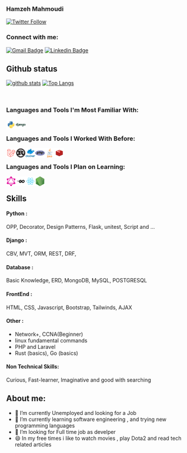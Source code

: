 ### Hamzeh Mahmoudi 

<!--  [![Website](https://img.shields.io/website?down_color=red&down_message=Offline&label=hamzehmhd.ir&style=for-the-badge&up_message=Online&url=https%3A%2F%2Fhamzehmhd.ir)](https://hamzehmhd.ir) -->
[![Twitter Follow](https://img.shields.io/twitter/follow/H10odi?color=green&logo=twitter&style=for-the-badge)](https://twitter.com/H10odi) 

### Connect with me:

[![Gmail Badge](https://img.shields.io/badge/-hamzehmahmoudi9@gmail.com-c14438?style=flat&logo=Gmail&logoColor=white&link=mailto:hamzehmahmoudi9@gmail.com)](mailto:hamzehmahmoudi9@gmail.com)
[![Linkedin Badge](https://img.shields.io/badge/-hamzeh%20mahmoudi-0072b1?style=flat&logo=Linkedin&logoColor=white&link=hamzeh-mahmoudi)](https://www.linkedin.com/in/hamzeh-mahmoudi-60605b195/) 

## Github status
[![github stats](https://github-readme-stats.vercel.app/api?username=hamzehmahmoudi&count_private=true&show_icons=true)](https://github.com/HamzehMahmoudi/github-readme-stats) 
[![Top Langs](https://github-readme-stats.vercel.app/api/top-langs/?username=hamzehmahmoudi&layout=compact&count_private=true)](https://github.com/HamzehMahmoudi/github-readme-stats)

<br />

### Languages and Tools I'm Most Familiar With:


<img align="left" alt="Python" width="26px" src="https://raw.githubusercontent.com/github/explore/80688e429a7d4ef2fca1e82350fe8e3517d3494d/topics/python/python.png" />
<img align="left" alt="django" width="26px" src="https://raw.githubusercontent.com/github/explore/80688e429a7d4ef2fca1e82350fe8e3517d3494d/topics/django/django.png" />
<br/>


### Languages and Tools I Worked With Before:
<img align="left" alt="Laravel" width="26px" src="https://raw.githubusercontent.com/github/explore/80688e429a7d4ef2fca1e82350fe8e3517d3494d/topics/laravel/laravel.png" />
<img align="left" alt="rust" width="26px" src="https://raw.githubusercontent.com/github/explore/80688e429a7d4ef2fca1e82350fe8e3517d3494d/topics/rust/rust.png" />
<img align="left" alt="Docker" width="26px" src="https://raw.githubusercontent.com/github/explore/80688e429a7d4ef2fca1e82350fe8e3517d3494d/topics/docker/docker.png" />
<img align="left" alt="PHP" width="26px" src="https://raw.githubusercontent.com/github/explore/80688e429a7d4ef2fca1e82350fe8e3517d3494d/topics/php/php.png" />
<img align="left" alt="Java" width="26px" src="https://raw.githubusercontent.com/github/explore/80688e429a7d4ef2fca1e82350fe8e3517d3494d/topics/java/java.png" />
<img align="left" alt="redis" width="26px" src="https://raw.githubusercontent.com/github/explore/80688e429a7d4ef2fca1e82350fe8e3517d3494d/topics/redis/redis.png"/>
<br/>

### Languages and Tools I Plan on Learning:

<img align="left" alt="graphql" width="26px" src="https://raw.githubusercontent.com/github/explore/e94815998e4e0713912fed477a1f346ec04c3da2/topics/graphql/graphql.png" />
<img align="left" alt="redis" width="26px" src="https://raw.githubusercontent.com/github/explore/80688e429a7d4ef2fca1e82350fe8e3517d3494d/topics/go/go.png"/>
<img align="left" alt="React" width="26px" src="https://raw.githubusercontent.com/github/explore/e94815998e4e0713912fed477a1f346ec04c3da2/topics/react/react.png" />
<img align="left" alt="Nodejs" width="26px" src="https://raw.githubusercontent.com/github/explore/80688e429a7d4ef2fca1e82350fe8e3517d3494d/topics/nodejs/nodejs.png" />

<br/>

## Skills
 #### Python :
 OPP, Decorator, Design Patterns, Flask, unitest, Script and ...
#### Django  :
CBV, MVT, ORM, REST, DRF,
#### Database :
Basic Knowledge, ERD, MongoDB, MySQL, POSTGRESQL
#### FrontEnd : 
HTML, CSS, Javascript, Bootstrap, Tailwinds, AJAX
#### Other :
- Network+, CCNA(Beginner)
- linux fundamental commands 
-	PHP and Laravel
- Rust (basics), Go (basics)
#### Non Technical Skills:
Curious, Fast-learner, Imaginative and good with searching 


## About me:

- 🔭 I’m currently Unemployed and looking for a Job 
- 🌱 I’m currently learning software engineering , and trying new programming languages  
- 👯 I’m looking for Full time job as develper
- 😄 In my free times i like to watch movies , play Dota2 and read tech related articles 
